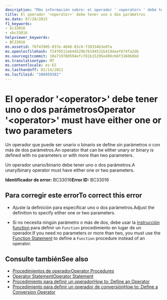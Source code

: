 ```yaml
---
description: "Más información sobre: el operador ' <operator> ' debe tener uno o dos parámetros"
title: El operador '<operator>' debe tener uno o dos parámetros
ms.date: 07/20/2015
f1_keywords:
- bc33016
- vbc33016
helpviewer_keywords:
- BC33016
ms.assetid: 70f43905-037e-4040-83c0-f39334b3e07a
ms.openlocfilehash: f2470512e644529b76194531b419daef674fa2db
ms.sourcegitcommit: 10e719780594efc781b15295e499c66f316068b8
ms.translationtype: MT
ms.contentlocale: es-ES
ms.lasthandoff: 02/14/2021
ms.locfileid: "100459382"
---
```

# <a name="operator-operator-must-have-either-one-or-two-parameters"></a><span data-ttu-id="d004a-103">El operador '\<operator>' debe tener uno o dos parámetros</span><span class="sxs-lookup"><span data-stu-id="d004a-103">Operator '\<operator>' must have either one or two parameters</span></span>

<span data-ttu-id="d004a-104">Un operador que puede ser unario o binario se define sin parámetros o con más de dos parámetros.</span><span class="sxs-lookup"><span data-stu-id="d004a-104">An operator that can be either unary or binary is defined with no parameters or with more than two parameters.</span></span>  
  
 <span data-ttu-id="d004a-105">Un operador unario/binario debe tener uno o dos parámetros.</span><span class="sxs-lookup"><span data-stu-id="d004a-105">A unary/binary operator must have either one or two parameters.</span></span>  
  
 <span data-ttu-id="d004a-106">**Identificador de error:** BC33016</span><span class="sxs-lookup"><span data-stu-id="d004a-106">**Error ID:** BC33016</span></span>  
  
## <a name="to-correct-this-error"></a><span data-ttu-id="d004a-107">Para corregir este error</span><span class="sxs-lookup"><span data-stu-id="d004a-107">To correct this error</span></span>  
  
- <span data-ttu-id="d004a-108">Ajuste la definición para especificar uno o dos parámetros.</span><span class="sxs-lookup"><span data-stu-id="d004a-108">Adjust the definition to specify either one or two parameters.</span></span>  
  
- <span data-ttu-id="d004a-109">Si no necesita ningún parámetro o más de dos, debe usar la [instrucción function](../language-reference/statements/function-statement.md) para definir un `Function` procedimiento en lugar de un operador.</span><span class="sxs-lookup"><span data-stu-id="d004a-109">If you need no parameters or more than two, you must use the [Function Statement](../language-reference/statements/function-statement.md) to define a `Function` procedure instead of an operator.</span></span>  
  
## <a name="see-also"></a><span data-ttu-id="d004a-110">Consulte también</span><span class="sxs-lookup"><span data-stu-id="d004a-110">See also</span></span>

- [<span data-ttu-id="d004a-111">Procedimientos de operador</span><span class="sxs-lookup"><span data-stu-id="d004a-111">Operator Procedures</span></span>](../programming-guide/language-features/procedures/operator-procedures.md)
- [<span data-ttu-id="d004a-112">Operator Statement</span><span class="sxs-lookup"><span data-stu-id="d004a-112">Operator Statement</span></span>](../language-reference/statements/operator-statement.md)
- [<span data-ttu-id="d004a-113">Procedimiento para definir un operador</span><span class="sxs-lookup"><span data-stu-id="d004a-113">How to: Define an Operator</span></span>](../programming-guide/language-features/procedures/how-to-define-an-operator.md)
- [<span data-ttu-id="d004a-114">Procedimiento para definir un operador de conversión</span><span class="sxs-lookup"><span data-stu-id="d004a-114">How to: Define a Conversion Operator</span></span>](../programming-guide/language-features/procedures/how-to-define-a-conversion-operator.md)
